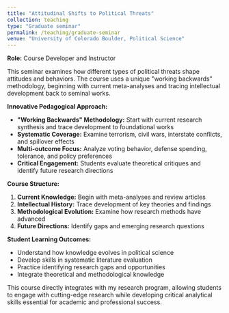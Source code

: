 ```yaml
---
title: "Attitudinal Shifts to Political Threats"
collection: teaching
type: "Graduate seminar"
permalink: /teaching/graduate-seminar
venue: "University of Colorado Boulder, Political Science"
---
```


**Role:** Course Developer and Instructor

This seminar examines how different types of political threats shape attitudes and behaviors. The course uses a unique "working backwards" methodology, beginning with current meta-analyses and tracing intellectual development back to seminal works.

**Innovative Pedagogical Approach:**
* **"Working Backwards" Methodology:** Start with current research synthesis and trace development to foundational works
* **Systematic Coverage:** Examine terrorism, civil wars, interstate conflicts, and spillover effects
* **Multi-outcome Focus:** Analyze voting behavior, defense spending, tolerance, and policy preferences
* **Critical Engagement:** Students evaluate theoretical critiques and identify future research directions

**Course Structure:**
1. **Current Knowledge:** Begin with meta-analyses and review articles
2. **Intellectual History:** Trace development of key theories and findings
3. **Methodological Evolution:** Examine how research methods have advanced
4. **Future Directions:** Identify gaps and emerging research questions

**Student Learning Outcomes:**
* Understand how knowledge evolves in political science
* Develop skills in systematic literature evaluation
* Practice identifying research gaps and opportunities
* Integrate theoretical and methodological knowledge

This course directly integrates with my research program, allowing students to engage with cutting-edge research while developing critical analytical skills essential for academic and professional success.
